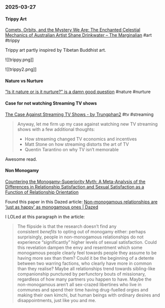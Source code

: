 ### 2025-03-27
#### Trippy Art
[Comets, Orbits, and the Mystery We Are: The Enchanted Celestial Mechanics of Australian Artist Shane Drinkwater – The Marginalian](https://www.themarginalian.org/2025/03/25/shane-drinkwater-art/) #art #trippy 

Trippy art partly inspired by Tibetan Buddhist art.

![[trippy.png]]

![[trippy2.png]]

#### Nature vs Nurture
["Is it nature or is it nurture?" is a damn good question](https://smallpotatoes.paulbloom.net/p/is-it-nature-or-is-it-nurture-is) #nature #nurture

#### Case for not watching Streaming TV shows
[The Case Against Streaming TV Shows - by Trungphan2](https://www.readtrung.com/p/the-case-against-streaming-tv-shows) #tv #streaming

> Anyway, let me firm up my case against watching new TV streaming shows with a few additional thoughts:
> 
> - How streaming changed TV economics and incentives
> - Matt Stone on how streaming distorts the art of TV
> - Quentin Tarantino on why TV isn’t memorable

Awesome read.

#### Non Monogamy
[Countering the Monogamy-Superiority Myth: A Meta-Analysis of the Differences in Relationship Satisfaction and Sexual Satisfaction as a Function of Relationship Orientation](https://www.tandfonline.com/doi/full/10.1080/00224499.2025.2462988?username=nicola_davis&_gl=1*rdysrl*_gcl_au*MTExNTkxMTM5MC4xNzQyOTAwNDU5*_ga*MTY0ODY4Nzk0LjE3NDI5MDA0NTg.*_ga_0HYE8YG0M6*MTc0MjkwMDQ1OC4xLjEuMTc0MjkwMDQ5Ny4yMi4wLjA.)

Found this paper in this Dazed article: [Non-monogamous relationships are ‘just as happy’ as monogamous ones | Dazed](https://www.dazeddigital.com/life-culture/article/66464/1/non-monogamous-relationships-just-as-happy-polyamory-dating-romance)

I LOLed at this paragraph in the article:

> The flipside is that the research doesn’t find any consistent _benefits_ to opting out of monogamy either: perhaps surprisingly, people in non-monogamous relationships do not experience “significantly” higher levels of sexual satisfaction. Could this revelation dampen the envy and resentment which some monogamous people clearly feel towards people they assume to be having more sex than them? Could it be the beginning of a detente between two warring factions, who clearly have more in common than they realise? Maybe all relationships trend towards sibling-like companionship punctured by perfunctory bouts of missionary, regardless of how many partners you happen to have. Maybe the non-monogamous aren’t all sex-crazed libertines who live in communes and spend their time having drug-fuelled orgies and making their own kimchi, but human beings with ordinary desires and disappointments, just like you and me.